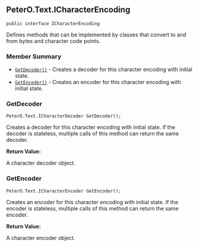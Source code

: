 ## PeterO.Text.ICharacterEncoding

    public interface ICharacterEncoding

  Defines methods that can be implemented by classes that convert to and from bytes and character code points.

### Member Summary
* <code>[GetDecoder()](#GetDecoder)</code> - Creates a decoder for this character encoding with initial state.
* <code>[GetEncoder()](#GetEncoder)</code> - Creates an encoder for this character encoding with initial state.

<a id="GetDecoder"></a>
### GetDecoder

    PeterO.Text.ICharacterDecoder GetDecoder();

 Creates a decoder for this character encoding with initial state. If the decoder is stateless, multiple calls of this method can return the same decoder.

 <b>Return Value:</b>

A character decoder object.

<a id="GetEncoder"></a>
### GetEncoder

    PeterO.Text.ICharacterEncoder GetEncoder();

 Creates an encoder for this character encoding with initial state. If the encoder is stateless, multiple calls of this method can return the same encoder.

 <b>Return Value:</b>

A character encoder object.
